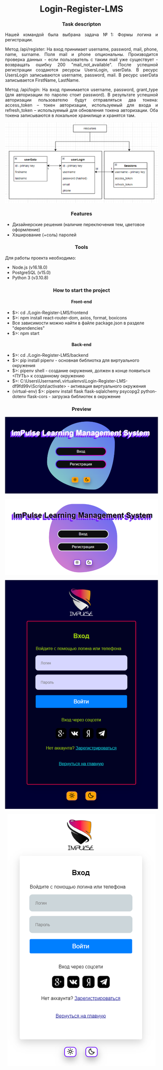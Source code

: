 <h1 align="center">Login-Register-LMS</h1>


<h3 align="center">Task descripton</h3>

<p align="justify">Нашей командой была выбрана задача №1: Формы логина и регистрации.</p>
<p align="justify">Метод /api/register: На вход принимает username, password, mail, phone, name, surname. Поля mail и phone опциональны. Производится проверка данных - если пользователь с таким mail уже существует - возвращать ошибку 200 "mail_not_available". После успешной регистрации создаются ресурсы UsersLogin, userData. В ресурс UsersLogin записываются username, password, mail. В ресурс userData записывается FirstName, LastName.</p>
<p align="justify">Метод /api/login: На вход принимается username, password, grant_type (для авторизации по паролю стоит password). В результате успешной авторизации пользователю будут отправляться два токена: access_token – токен авторизации, используемый для входа и refresh_token – используемый для обновления токена авторизации. Оба токена записываются в локальное хранилище и хранятся там.
</p>

<p align="center"><img src="diagramm.png" alt=""/></p>

<h3 align="center">Features</h3>
<ul>
  <li>Дизайнерские решения (наличие переключения тем, цветовое оформление)</li>
  <li>Хэширование (+соль) паролей</li>
</ul>

<h3 align="center">Tools</h3>
<p>Для работы проекта необходимо:</p>
<ul>
  <li>Node.js (v16.18.0)</li>
  <li>PostgreSQL (v15.0)</li>
  <li>Python 3 (v3.10.8)</li>
</ul>

<h3 align="center">How to start the project</h3>

<h4 align="center">Front-end</h4>
<ul>
  <li> $>: cd ./Login-Register-LMS/frontend</li>
  <li> $>: npm install react-router-dom, axios, format, boxicons</li>
  <li> Все зависимости можно найти в файле package.json в разделе "dependencies"</li>
  <li> $>: npm start</li>
</ul>

<h4 align="center">Back-end</h4>
<ul>
  <li> $>: cd ./Login-Register-LMS/backend</li>
  <li> $>: pip install pipenv - основная библиотка для виртуального окружения</li>
  <li> $>: pipenv shell - создание окружения, должен в конце появиться <ПУТЬ> к созданному окружению</li>
  <li> $>: C:\Users\Username\.virtualenvs\Login-Register-LMS-df9fd99v\Scripts\activate> - активация виртуального окружения</li>
  <li> (virtual-env) $>: pipenv install flask flask-sqlalchemy psycopg2 python-dotenv flask-cors - загрузка библиотек в окружение</li>
</ul>

<h3 align="center">Preview</h3>
<p align="center"><img src="home-page-dark.png" alt=""/></p>
<p align="center"><img src="home-page-white.png" alt=""/></p>
<p align="center"><img src="login-form-dark.png" alt=""/></p>
<p align="center"><img src="login-form-white.png" alt=""/></p>
